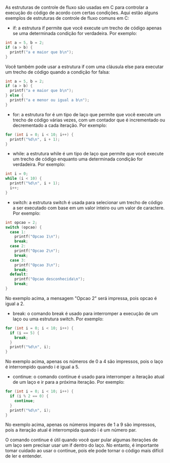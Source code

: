 As estruturas de controle de fluxo são usadas em C para controlar a execução do código de acordo com certas condições. Aqui estão alguns exemplos de estruturas de controle de fluxo comuns em C:
* if: a estrutura if permite que você execute um trecho de código apenas se uma determinada condição for verdadeira. Por exemplo:
```c
int a = 5, b = 2;
if (a > b) {
  printf("a e maior que b\n");
}
``` 

Você também pode usar a estrutura if com uma cláusula else para executar um trecho de código quando a condição for falsa:
```c
int a = 5, b = 2;
if (a > b) {
  printf("a e maior que b\n");
} else {
  printf("a e menor ou igual a b\n");
}
```

* for: a estrutura for é um tipo de laço que permite que você execute um trecho de código várias vezes, com um contador que é incrementado ou decrementado a cada iteração. Por exemplo:
```c
for (int i = 0; i < 10; i++) {
  printf("%d\n", i + 1);
}
```

* while: a estrutura while é um tipo de laço que permite que você execute um trecho de código enquanto uma determinada condição for verdadeira. Por exemplo:
```c
int i = 0;
while (i < 10) {
  printf("%d\n", i + 1);
  i++;
}
```

* switch: a estrutura switch é usada para selecionar um trecho de código a ser executado com base em um valor inteiro ou um valor de caractere. Por exemplo:
```c
int opcao = 2;
switch (opcao) {
  case 1:
    printf("Opcao 1\n");
    break;
  case 2:
    printf("Opcao 2\n");
    break;
  case 3:
    printf("Opcao 3\n");
    break;
  default:
    printf("Opcao desconhecida\n");
    break;
}
```
No exemplo acima, a mensagem "Opcao 2" será impressa, pois opcao é igual a 2.

* break: o comando break é usado para interromper a execução de um laço ou uma estrutura switch. Por exemplo:
```c
for (int i = 0; i < 10; i++) {
  if (i == 5) {
    break;
  }
  printf("%d\n", i);
}
```
No exemplo acima, apenas os números de 0 a 4 são impressos, pois o laço é interrompido quando i é igual a 5.

* continue: o comando continue é usado para interromper a iteração atual de um laço e ir para a próxima iteração. Por exemplo:
```c
for (int i = 0; i < 10; i++) {
  if (i % 2 == 0) {
    continue;
  }
  printf("%d\n", i);
}
```
No exemplo acima, apenas os números ímpares de 1 a 9 são impressos, pois a iteração atual é interrompida quando i é um número par.

O comando continue é útil quando você quer pular algumas iterações de um laço sem precisar usar um if dentro do laço. No entanto, é importante tomar cuidado ao usar o continue, pois ele pode tornar o código mais difícil de ler e entender.



